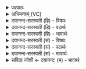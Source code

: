 <details><summary>पदपाठः</summary>

मू॒र्द्धान॑म्। दि॒वः। अ॒र॒तिम्। पृ॒थि॒व्याः। वै॒श्वा॒न॒रम्। ऋ॒ते। आ। जा॒तम्। अ॒ग्निम्। क॒विम्। स॒म्राज॒मिति॑ स॒म्ऽराज॑म्। अति॑थिम्। जना॑नाम्। आ॒सन्। आ। पात्र॑म्। ज॒न॒य॒न्त॒। दे॒वाः। २४।
</details>

<details><summary>अधिमन्त्रम् (VC)</summary>

- विश्वेदेवा देवताः
- भरद्वाज ऋषिः
- आर्षी त्रिष्टुप्
- धैवतः
</details>

<details><summary>दयानन्द-सरस्वती (हि) - विषयः</summary>

इसके अनन्तर विद्वानों का कर्म्म अगले मन्त्र में कहा है ॥
</details>

<details><summary>दयानन्द-सरस्वती (हि) - पदार्थः</summary>

पदार्थान्वयभाषाः -  जैसे (देवाः) धनुर्वेद के जाननेवाले विद्वन् लोग उस धनुर्वेद की शिक्षा से (दिवः) प्रकाशमान सूर्य के (मूर्द्धानम्) शिर के समान (पृथिव्याः) पृथिवी के गुणों को (अरतिम्) प्राप्त होनेवाले (ऋते) सत्य मार्ग में (आजातम्) सत्य व्यवहार में अच्छे प्रकार प्रसिद्ध (वैश्वानरम्) समस्त मनुष्यों को आनन्द पहुँचाने और (जनानाम्) सत्पुरुषों के (अतिथिम्) अतिथि के समान सत्कार करने योग्य और (आसन्) अपने शुद्ध यज्ञरूप मुख में (पात्रम्) समस्त शिल्प-व्यवहार की रक्षा करने (कविम्) और अनेक प्रकार से प्रदीप्त होनेवाले (अग्निम्) शुभगुण प्रकाशित अग्नि को (सम्राजम्) एकचक्र राज्य करनेवाले के समान (आ) अच्छे प्रकार से (जनयन्त) प्रकाशित करते हैं, वैसे सब मनुष्यों को करना योग्य है ॥२४॥
</details>

<details><summary>दयानन्द-सरस्वती (हि) - भावार्थः</summary>

भावार्थभाषाः -  इस मन्त्र में उपमालङ्कार है। जैसे सत्पुरुष धनुर्वेद के जाननेवाले परोपकारी विद्वान् लोग धनुर्वेद में कही हुई क्रियाओं से यानों और शस्त्रास्त्र विद्या में अनेक प्रकार से अग्नि को प्रदीप्त कर शत्रुओं को जीता करते हैं, वैसे ही अन्य सब मनुष्यों को भी अपना आचरण करना योग्य है ॥२४॥
</details>

<details><summary>दयानन्द-सरस्वती (सं) - विषयः</summary>

अथ विद्वत्कृत्यमाह ॥
</details>

<details><summary>दयानन्द-सरस्वती (सं) - पदार्थः</summary>

पदार्थान्वयभाषाः -  यथा देवा धनुर्विदो विद्वांसो धनुर्वेदशिक्षया दिवो मूर्द्धानं पृथिव्या अरतिमृतमाजातं वैश्वानरं जनानामतिथिमासन् पात्रं कविमग्निं सम्राजमिवाजनयन्त तथा सर्वैरनुष्ठेयम् ॥२४॥
</details>

<details><summary>दयानन्द-सरस्वती (सं) - भावार्थः</summary>

भावार्थभाषाः -  अत्रोपमालङ्कारः। यथा सत्पुरुषा धनुर्वेदज्ञाः परोपकारिणो विद्वांसो धनुर्वेदोक्तक्रियाभिर्यानेषु शस्त्रास्त्रविद्यायां चानेकधाग्निं प्रदीप्य शत्रून् विजयन्ते, तथैवान्यैरपि सर्वैर्जनैराचरणीयम् ॥२४॥
</details>

<details><summary>सविता जोशी ← दयानन्दः (म) - भावार्थः</summary>

भावार्थभाषाः -  या मंत्रात उपमालंकार आहे. ज्याप्रमाणे धनुर्वेदाचे उत्तम जाणकार, परोपकारी विद्वान लोक धनुर्वेदानुसार अग्नी प्रदीप्त करून याने व शस्त्रास्त्रे यामध्ये तो वापरतात आणि शत्रूंना जिंकतात तसेच इतर माणसांनीही वागावे.
</details>